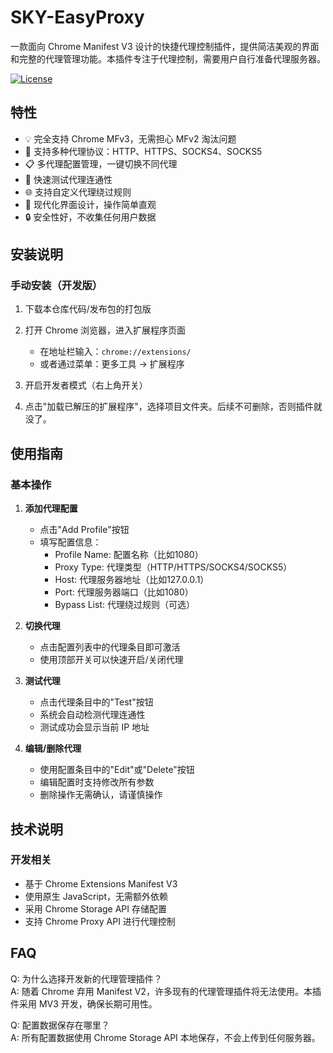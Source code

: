 # SKY-EasyProxy

一款面向 Chrome Manifest V3 设计的快捷代理控制插件，提供简洁美观的界面和完整的代理管理功能。本插件专注于代理控制，需要用户自行准备代理服务器。

[![License](https://img.shields.io/github/license/BlueSkyXN/SKY-EasyProxy)](https://github.com/BlueSkyXN/SKY-EasyProxy/blob/main/LICENSE)

## 特性

- 💡 完全支持 Chrome MFv3，无需担心 MFv2 淘汰问题
- 🚀 支持多种代理协议：HTTP、HTTPS、SOCKS4、SOCKS5
- 📋 多代理配置管理，一键切换不同代理
- 🔄 快速测试代理连通性
- 🌐 支持自定义代理绕过规则
- 🎨 现代化界面设计，操作简单直观
- 🔒 安全性好，不收集任何用户数据

## 安装说明

### 手动安装（开发版）

1. 下载本仓库代码/发布包的打包版

2. 打开 Chrome 浏览器，进入扩展程序页面
   - 在地址栏输入：`chrome://extensions/`
   - 或者通过菜单：更多工具 -> 扩展程序

3. 开启开发者模式（右上角开关）

4. 点击"加载已解压的扩展程序"，选择项目文件夹。后续不可删除，否则插件就没了。

## 使用指南

### 基本操作

1. **添加代理配置**
   - 点击"Add Profile"按钮
   - 填写配置信息：
     - Profile Name: 配置名称（比如1080）
     - Proxy Type: 代理类型（HTTP/HTTPS/SOCKS4/SOCKS5）
     - Host: 代理服务器地址（比如127.0.0.1）
     - Port: 代理服务器端口（比如1080）
     - Bypass List: 代理绕过规则（可选）

2. **切换代理**
   - 点击配置列表中的代理条目即可激活
   - 使用顶部开关可以快速开启/关闭代理

3. **测试代理**
   - 点击代理条目中的"Test"按钮
   - 系统会自动检测代理连通性
   - 测试成功会显示当前 IP 地址

4. **编辑/删除代理**
   - 使用配置条目中的"Edit"或"Delete"按钮
   - 编辑配置时支持修改所有参数
   - 删除操作无需确认，请谨慎操作

## 技术说明

### 开发相关

- 基于 Chrome Extensions Manifest V3
- 使用原生 JavaScript，无需额外依赖
- 采用 Chrome Storage API 存储配置
- 支持 Chrome Proxy API 进行代理控制

## FAQ

Q: 为什么选择开发新的代理管理插件？  
A: 随着 Chrome 弃用 Manifest V2，许多现有的代理管理插件将无法使用。本插件采用 MV3 开发，确保长期可用性。

Q: 配置数据保存在哪里？  
A: 所有配置数据使用 Chrome Storage API 本地保存，不会上传到任何服务器。